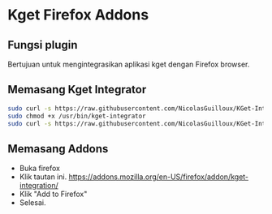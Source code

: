 # Kget Firefox Addons

## Fungsi plugin

Bertujuan untuk mengintegrasikan aplikasi kget dengan Firefox browser.

## Memasang Kget Integrator

```bash
sudo curl -s https://raw.githubusercontent.com/NicolasGuilloux/KGet-Integrator/master/kget-integrator -o /usr/bin/kget-integrator
sudo chmod +x /usr/bin/kget-integrator
sudo curl -s https://raw.githubusercontent.com/NicolasGuilloux/KGet-Integrator/master/Conf/com.kgetdm.firefox.json -o /usr/lib/mozilla/native-messaging-hosts/com.kgetdm.firefox.json

```

## Memasang Addons

* Buka firefox
* Klik tautan ini. https://addons.mozilla.org/en-US/firefox/addon/kget-integration/
* Klik "Add to Firefox"
* Selesai.
